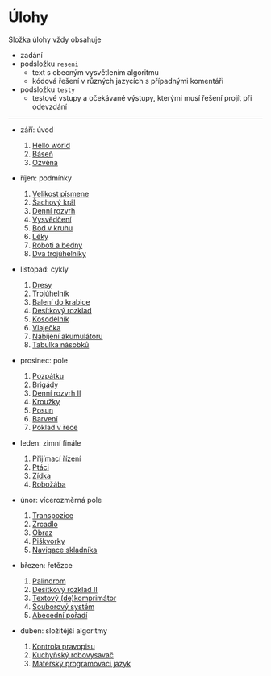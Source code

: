 # Úlohy

Složka úlohy vždy obsahuje

- zadání
- podsložku `reseni`
    - text s obecným vysvětlením algoritmu
    - kódová řešení v různých jazycích s případnými komentáři
- podsložku `testy`
    - testové vstupy a očekávané výstupy, kterými musí řešení projít při odevzdání

---

- září: úvod
    1. [Hello world](01-hello-world)
    2. [Báseň](02-basen)
    3. [Ozvěna](03-ozvena)

- říjen: podmínky
    1. [Velikost písmene](04-velikost-pismene)
    2. [Šachový král](05-sachovy-kral)
    3. [Denní rozvrh](06-denni-rozvrh)
    4. [Vysvědčení](07-vysvedceni)
    5. [Bod v kruhu](08-bod-v-kruhu)
    6. [Léky](09-leky)
    7. [Roboti a bedny](10-roboti-a-bedny)
    8. [Dva trojúhelníky](11-dva-trojuhelniky)

- listopad: cykly
    1. [Dresy](12-dresy)
    2. [Trojúhelník](13-trojuhelnik)
    3. [Balení do krabice](14-baleni-do-krabice)
    4. [Desítkový rozklad](15-desitkovy-rozklad)
    5. [Kosodélník](16-kosodelnik)
    6. [Vlaječka](17-vlajecka)
    7. [Nabíjení akumulátoru](18-nabijeni-akumulatoru)
    8. [Tabulka násobků](19-tabulka-nasobku)

- prosinec: pole
    1. [Pozpátku](20-pozpatku)
    2. [Brigády](21-brigady)
    3. [Denní rozvrh II](22-denni-rozvrh-ii)
    4. [Kroužky](23-krouzky)
    5. [Posun](24-posun)
    6. [Barvení](25-barveni)
    7. [Poklad v řece](26-poklad-v-rece)

- leden: zimní finále
    1. [Přijímací řízení](27-prijimaci-rizeni)
    2. [Ptáci](28-ptaci)
    3. [Zídka](29-zidka)
    4. [Robožába](30-robozaba)

- únor: vícerozměrná pole
    1. [Transpozice](31-transpozice)
    2. [Zrcadlo](32-zrcadlo)
    3. [Obraz](33-obraz)
    4. [Piškvorky](34-piskvorky)
    5. [Navigace skladníka](35-navigace-skladnika)

- březen: řetězce
    1. [Palindrom](36-palindrom)
    2. [Desítkový rozklad II](37-desitkovy-rozklad-ii)
    3. [Textový (de)komprimátor](38-textovy-dekomprimator)
    4. [Souborový systém](39-souborovy-system)
    5. [Abecední pořadí](40-abecedni-poradi)

- duben: složitější algoritmy
    1. [Kontrola pravopisu](41-kontrola-pravopisu)
    2. [Kuchyňský robovysavač](42-kuchynsky-robovysavac)
    3. [Mateřský programovací jazyk](43-matersky-programovaci-jazyk)
